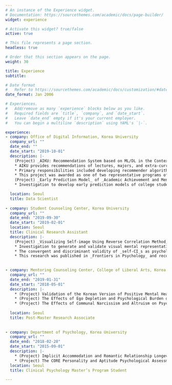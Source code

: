 ```yaml
---
# An instance of the Experience widget.
# Documentation: https://sourcethemes.com/academic/docs/page-builder/
widget: experience

# Activate this widget? true/false
active: true

# This file represents a page section.
headless: true

# Order that this section appears on the page.
weight: 30

title: Experience
subtitle:

# Date format
#   Refer to https://sourcethemes.com/academic/docs/customization/#date-format
date_format: Jan 2006

# Experiences.
#   Add/remove as many `experience` blocks below as you like.
#   Required fields are `title`, `company`, and `date_start`.
#   Leave `date_end` empty if it's your current employer.
#   You can begin a multiline `description` using YAML's `|-`.

experience:
- company: Office of Digital Information, Korea University
  company_url: ""
  date_end: ""
  date_start: "2019-10-01"
  description: |-
    (Project) _AIKU: Recommendation System based on ML/DL in the Context of Higher Education_
    * AIKU provides recommendations of lectures, majors, and extra-curricular activities for college students that fit individual needs.
    * Primary responsibilities included developing recommender algorithms using ML/DL techniques (_NLP, Bayesian probability, cosine similarity, UMAP, and GCN, etc._) and applying for two patents as a primary inventor.
    * This project was awarded as one of two representative programs of Korea University for _the_ (_government-funded_) _University Innovation Support Project_ and covered by +10 media outlets as the first case of the official AI service provided by university in South Korea.
    (Project) _Early Prediction Model_ of _Academic Achievement and Mental Health of College Students Based on Deep Neural Networks Using Online Learning Big Data_
    * Investigation to develop early prediction models of college students’ academic achievement and mental health based on Recurrent Neural networks using massive log data in the Learning Management System (LMS).

  location: Seoul
  title: Data Scientist
  
- company: Student Counseling Center, Korea University
  company_url: ""
  date_end: "2019-09-30"
  date_start: "2019-02-01"
  location: Seoul
  title: Clinical Research Assistant
  description: |-
    (Project) _Visualizing Self-image Using Reverse Correlation Method_
    * Investigation to generate and validate visual mental representations of self-image by employing _Reverse Correlation_ task – a two-image forced-choice task to generate a classification image of self (_self-CI_) that shows how people conceive themselves in mind.
    * The convergent and discriminant validity of _self-CI_s as psychological measurements were examined in relation to self-reports and physical appearance.
    * This research was published in _Frontiers in Psychology_ and recognized as the first work to incorporate _Reverse Correlation_ method to visualize self-perception.
  

- company: Mentoring Counseling Center, College of Liberal Arts, Korea University
  company_url: ""
  date_end: "2019-01-31"
  date_start: "2018-05-01"
  description: |-
    * (Project) Validation of the Korean Version of Positive Mental Health Scales
    * (Project) The Effects of Ego Depletion and Psychological Burden on Fatigue in Everyday Life
    * (Project) The Effects of Communal Narcissism and Altruism on Psychosocial Maturity
  
  location: Seoul
  title: Post-Master Research Associate  
  
  
- company: Department of Psychology, Korea University
  company_url: ""
  date_end: "2018-02-28"
  date_start: "2015-09-01"
  description: |-
    * (Project) Implicit Accommodation and Romantic Relationship Longevity
    * (Project) The CORE Personality and Aptitude Psychological Assessments
  location: Seoul
  title: Clinical Psychology Master’s Program Student

---
```

